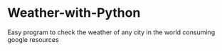 # Weather-with-Python
Easy program to check the weather of any city in the world consuming google resources
